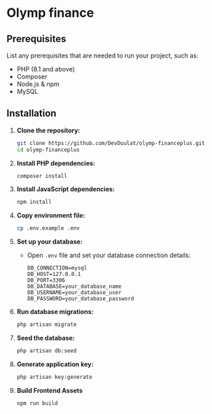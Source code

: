 

# Olymp finance

## Prerequisites

List any prerequisites that are needed to run your project, such as:
- PHP (8.1 and above)
- Composer
- Node.js & npm
- MySQL

## Installation

1. **Clone the repository:**

   ```bash
   git clone https://github.com/DevDuulat/olymp-financeplus.git
   cd olymp-financeplus
   ```

2. **Install PHP dependencies:**

   ```bash
   composer install
   ```

3. **Install JavaScript dependencies:**

   ```bash
   npm install
   ```

4. **Copy environment file:**

   ```bash
   cp .env.example .env
   ```

5. **Set up your database:**

    - Open `.env` file and set your database connection details:
      ```
      DB_CONNECTION=mysql
      DB_HOST=127.0.0.1
      DB_PORT=3306
      DB_DATABASE=your_database_name
      DB_USERNAME=your_database_user
      DB_PASSWORD=your_database_password
      ```

6. **Run database migrations:**

   ```bash
   php artisan migrate
   ```

7. **Seed the database:**

   ```bash
   php artisan db:seed
   ```

8. **Generate application key:**

   ```bash
   php artisan key:generate
   ``` 

9. **Build Frontend Assets**

    ```bash
   npm run build
   ```
   


